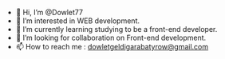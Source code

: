 - 👋 Hi, I’m @Dowlet77
- 👀 I’m interested in WEB development.
- 🌱 I’m currently learning studying to be a front-end developer.
- 💞️ I’m looking for collaboration on Front-end development.
- 📫 How to reach me : dowletgeldigarabatyrow@gmail.com

<!---
Dowlet77/Dowlet77 is a ✨ special ✨ repository because its `README.md` (this file) appears on your GitHub profile.
You can click the Preview link to take a look at your changes.
--->

